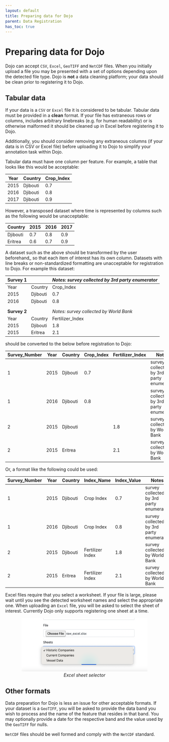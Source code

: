 ```yaml
---
layout: default
title: Preparing data for Dojo
parent: Data Registration
has_toc: true
---
```


# Preparing data for Dojo

Dojo can accept `CSV`, `Excel`, `GeoTIFF` and `NetCDF` files. When you initially upload a file you may be presented with a set of options depending upon the detected file type. Dojo is **not** a data cleaning platform; your data should be clean prior to registering it to Dojo.

## Tabular data

If your data is a `CSV` or `Excel` file it is considered to be tabular. Tabular data must be provided in a **clean** format. If your file has extraneous rows or columns, includes arbitrary linebreaks (e.g. for human readability) or is otherwise malformed it should be cleaned up in Excel before registering it to Dojo.

Additionally, you should consider removing any extraneous columns (if your data is in CSV or Excel file) before uploading it to Dojo to simplify your annotation task within Dojo.

Tabular data must have one column per feature. For example, a table that looks like this would be acceptable:

| Year | Country  | Crop_Index |
|------|----------|------------|
| 2015 | Djibouti | 0.7        |
| 2016 | Djibouti | 0.8        |
| 2017 | Djibouti | 0.9        |

However, a transposed dataset where time is represented by columns such as the following would be unacceptable:

| Country  | 2015 | 2016 | 2017 |
|----------|------|------|------|
| Djibouti | 0.7  | 0.8  | 0.9  |
| Eritrea  | 0.6  | 0.7  | 0.9  |

A dataset such as the above should be transformed by the user beforehand_ so that each item of interest has its own column. Datasets with line breaks or non-standardized formatting are unacceptable for registration to Dojo. For example this dataset:

| **Survey 1** 	|          	| _Notes: survey collected by 3rd party enumerator_ 	|
|----------	|----------	|-------------------------------------------------	|
| Year     	| Country  	| Crop_Index                                      	|
| 2015     	| Djibouti 	| 0.7                                             	|
| 2016     	| Djibouti 	| 0.8                                             	|
|          	|          	|                                                 	|
|          	|          	|                                                 	|
| **Survey 2** 	|          	| _Notes: survey collected by World Bank_           	|
| Year     	| Country  	| Fertilizer_Index                                	|
| 2015     	| Djibouti 	| 1.8                                             	|
| 2015     	| Eritrea  	| 2.1                                             	|

should be converted to the below before registration to Dojo:

| Survey_Number 	| Year 	| Country  	| Crop_Index 	| Fertilizer_Index 	| Notes                                     	|
|---------------	|------	|----------	|------------	|------------------	|-------------------------------------------	|
| 1             	| 2015 	| Djibouti 	| 0.7        	|                  	|  survey collected by 3rd party enumerator 	|
| 1             	| 2016 	| Djibouti 	| 0.8        	|                  	| survey collected by 3rd party enumerator  	|
| 2             	| 2015 	| Djibouti 	|            	| 1.8              	| survey collected by World Bank            	|
| 2             	| 2015 	| Eritrea  	|            	| 2.1              	| survey collected by World Bank            	|

Or, a format like the following could be used:

| Survey_Number 	| Year 	| Country  	| Index_Name       	| Index_Value 	| Notes                                     	|
|---------------	|------	|----------	|------------------	|-------------	|-------------------------------------------	|
| 1             	| 2015 	| Djibouti 	| Crop Index       	| 0.7         	|  survey collected by 3rd party enumerator 	|
| 1             	| 2016 	| Djibouti 	| Crop Index       	| 0.8         	| survey collected by 3rd party enumerator  	|
| 2             	| 2015 	| Djibouti 	| Fertilizer Index 	| 1.8         	| survey collected by World Bank            	|
| 2             	| 2015 	| Eritrea  	| Fertilizer Index 	| 2.1         	| survey collected by World Bank            	|


Excel files require that you select a worksheet. If your file is large, please wait until you see the detected worksheet names and select the appropriate one.  When uploading an `Excel` file, you will be asked to select the sheet of interest. Currently Dojo only supports registering one sheet at a time.

<p align="center">
    <img src="imgs/excel_sheet.png" width="400" title="Excel sheet selector"/> 
    <br/>
    <i>Excel sheet selector</i>
</p>

## Other formats

Data preparation for Dojo is less an issue for other acceptable formats. If your dataset is a `GeoTIFF`, you will be asked to provide the data band you wish to process and the name of the feature that resides in that band. You may optionally provide a date for the respective band and the value used by the `GeoTIFF` for nulls.

`NetCDF` files should be well formed and comply with the `NetCDF` standard.